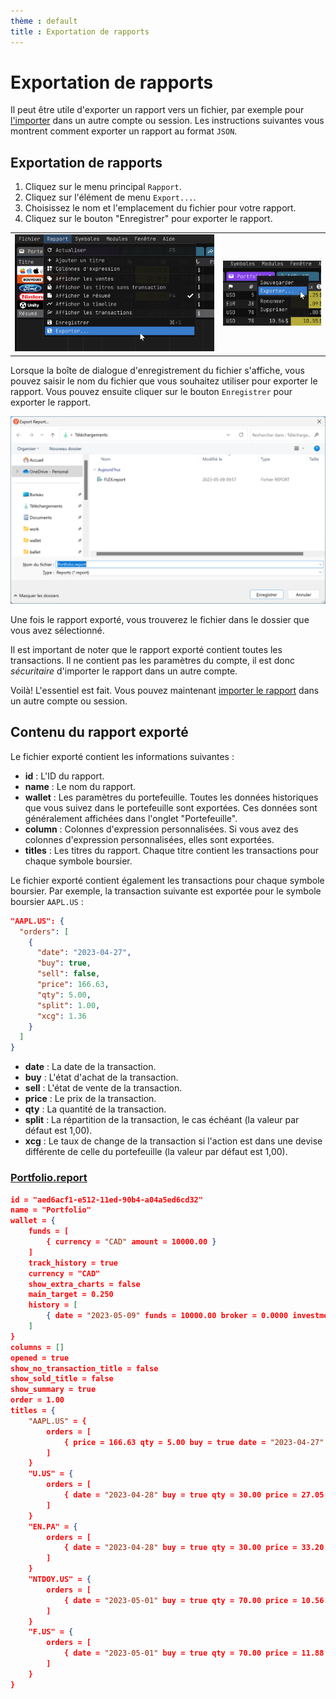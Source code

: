 ```yaml
---
thème : default
title : Exportation de rapports
---
```


Exportation de rapports
=======================

Il peut être utile d'exporter un rapport vers un fichier, par exemple pour [l'importer](./report_import.md) dans un autre compte ou session. Les instructions suivantes vous montrent comment exporter un rapport au format `JSON`.

## Exportation de rapports

1. Cliquez sur le menu principal `Rapport`.
2. Cliquez sur l'élément de menu `Export...`.
3. Choisissez le nom et l'emplacement du fichier pour votre rapport.
4. Cliquez sur le bouton "Enregistrer" pour exporter le rapport.

|  |  |
|:---:|:---:|
| ![Exportation de rapports](./img/report_export_01.png) | ![Exportation de rapports](./img/report_export_02.png)|

Lorsque la boîte de dialogue d'enregistrement du fichier s'affiche, vous pouvez saisir le nom du fichier que vous souhaitez utiliser pour exporter le rapport. Vous pouvez ensuite cliquer sur le bouton `Enregistrer` pour exporter le rapport.

![Exportation de rapports](./img/report_export_03.png)

Une fois le rapport exporté, vous trouverez le fichier dans le dossier que vous avez sélectionné.

Il est important de noter que le rapport exporté contient toutes les transactions. Il ne contient pas les paramètres du compte, il est donc *sécuritaire* d'importer le rapport dans un autre compte.

Voilà! L'essentiel est fait. Vous pouvez maintenant [importer le rapport](./report_import.md) dans un autre compte ou session.

## Contenu du rapport exporté

Le fichier exporté contient les informations suivantes :

- **id** : L'ID du rapport.
- **name** : Le nom du rapport.
- **wallet** : Les paramètres du portefeuille. Toutes les données historiques que vous suivez dans le portefeuille sont exportées. Ces données sont généralement affichées dans l'onglet "Portefeuille".
- **column** : Colonnes d'expression personnalisées. Si vous avez des colonnes d'expression personnalisées, elles sont exportées.
- **titles** : Les titres du rapport. Chaque titre contient les transactions pour chaque symbole boursier.

Le fichier exporté contient également les transactions pour chaque symbole boursier. Par exemple, la transaction suivante est exportée pour le symbole boursier `AAPL.US` :

```json
"AAPL.US": {
  "orders": [
    {
      "date": "2023-04-27",
      "buy": true,
      "sell": false,
      "price": 166.63,
      "qty": 5.00,
      "split": 1.00,
      "xcg": 1.36
    }
  ]
}
```

- **date** : La date de la transaction.
- **buy** : L'état d'achat de la transaction.
- **sell** : L'état de vente de la transaction.
- **price** : Le prix de la transaction.
- **qty** : La quantité de la transaction.
- **split** : La répartition de la transaction, le cas échéant (la valeur par défaut est 1,00).
- **xcg** : Le taux de change de la transaction si l'action est dans une devise différente de celle du portefeuille (la valeur par défaut est 1,00).

### <a href="/reports/Portfolio.report" download>Portfolio.report</a>

```json
id = "aed6acf1-e512-11ed-90b4-a04a5ed6cd32"
name = "Portfolio"
wallet = {
	funds = [
		{ currency = "CAD" amount = 10000.00 }
	]
	track_history = true
	currency = "CAD"
	show_extra_charts = false
	main_target = 0.250
	history = [
		{ date = "2023-05-09" funds = 10000.00 broker = 0.0000 investments = 5774.11 value = 5784.85 gain = 0.0000 assets = 0.0000 }
	]
}
columns = []
opened = true
show_no_transaction_title = false
show_sold_title = false
show_summary = true
order = 1.00
titles = {
	"AAPL.US" = {
		orders = [
			{ price = 166.63 qty = 5.00 buy = true date = "2023-04-27" split = 1.00 xcg = 1.36 }
		]
	}
	"U.US" = {
		orders = [
			{ date = "2023-04-28" buy = true qty = 30.00 price = 27.05 split = 1.00 xcg = 1.36 }
		]
	}
	"EN.PA" = {
		orders = [
			{ date = "2023-04-28" buy = true qty = 30.00 price = 33.20 split = 1.00 xcg = 1.50 }
		]
	}
	"NTDOY.US" = {
		orders = [
			{ date = "2023-05-01" buy = true qty = 70.00 price = 10.56 split = 1.00 xcg = 1.36 }
		]
	}
	"F.US" = {
		orders = [
			{ date = "2023-05-01" buy = true qty = 70.00 price = 11.88 split = 1.00 xcg = 1.36 }
		]
	}
}
```

